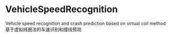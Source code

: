 # VehicleSpeedRecognition
Vehicle speed recognition and crash prediction based on virtual coil method 基于虚拟线圈法的车速识别和撞线预测
